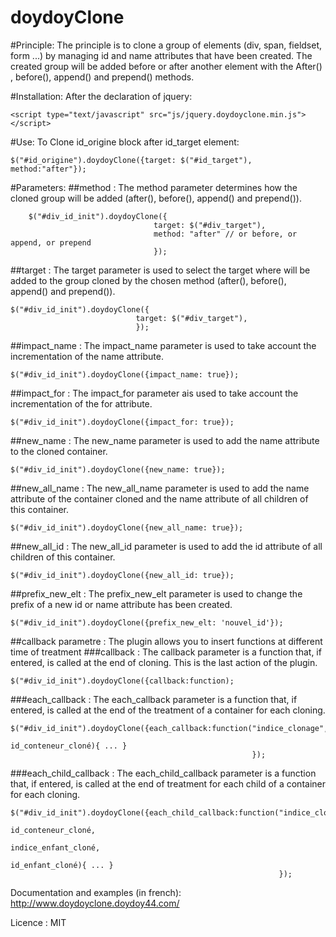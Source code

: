 doydoyClone
===========

#Principle:
The principle is to clone a group of elements (div, span, fieldset, form ...) by managing id and name attributes that have been created.
The created group will be added before or after another element with the After() , before(), append() and prepend() methods.

#Installation:
After the declaration of jquery:

`<script type="text/javascript" src="js/jquery.doydoyclone.min.js"></script>`

#Use:
To Clone id_origine block after id_target element:

`$("#id_origine").doydoyClone({target: $("#id_target"), method:"after"});`


#Parameters:
##method :
The method parameter determines how the cloned group will be added (after(), before(), append() and prepend()).
```
    $("#div_id_init").doydoyClone({
                                target: $("#div_target"), 
                                method: "after" // or before, or append, or prepend
                                });
```                            
##target :
The target parameter is used to select the target where will be added to the group cloned by the chosen method (after(), before(), append() and prepend()).
```
$("#div_id_init").doydoyClone({
                            target: $("#div_target"),
                            });
```
##impact_name :
The impact_name parameter is used to take account the incrementation of the name attribute.

`$("#div_id_init").doydoyClone({impact_name: true});`

##impact_for :
The impact_for parameter ais used to take account the incrementation of the for attribute.

`$("#div_id_init").doydoyClone({impact_for: true});`

##new_name :
The new_name parameter is used to add the name attribute to the cloned container.

`$("#div_id_init").doydoyClone({new_name: true});`

##new_all_name :
The new_all_name parameter is used to add the name attribute of the container cloned and the name attribute of all children of this container.

`$("#div_id_init").doydoyClone({new_all_name: true});`

##new_all_id :
The new_all_id parameter is used to add the id attribute of all children of this container.

`$("#div_id_init").doydoyClone({new_all_id: true});`

##prefix_new_elt :
The prefix_new_elt parameter is used to change the prefix of a new id or name attribute has been created.

`$("#div_id_init").doydoyClone({prefix_new_elt: 'nouvel_id'});`
 
##callback parametre :
The plugin allows you to insert functions at different time of treatment
###callback :
The callback parameter is a function that, if entered, is called at the end of cloning. This is the last action of the plugin.

`$("#div_id_init").doydoyClone({callback:function);`
        
        
###each_callback :
The each_callback parameter is a function that, if entered, is called at the end of the treatment of a container for each cloning.
```
$("#div_id_init").doydoyClone({each_callback:function("indice_clonage", 
                                                      id_conteneur_cloné){ ... }
                                                      });
```
###each_child_callback :
The each_child_callback parameter is a function that, if entered, is called at the end of treatment for each child of a container for each cloning.
```
$("#div_id_init").doydoyClone({each_child_callback:function("indice_clonage", 
                                                            id_conteneur_cloné, 
                                                            indice_enfant_cloné, 
                                                            id_enfant_cloné){ ... }
                                                            });
```


Documentation and examples (in french):  http://www.doydoyclone.doydoy44.com/

Licence : MIT
